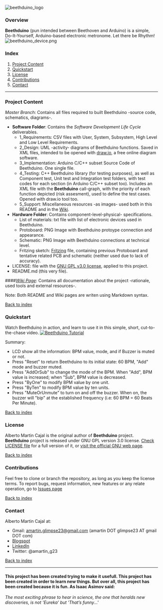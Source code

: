![beethduino_logo](https://github.com/amcajal/beethduino/blob/master/software/5_support/readme_beethduino_logo.png)

### Overview

**Beethduino** (pun intended between Beethoven and Arduino) is a simple, Do-It-Yourself, Arduino-based electronic metronome. Let there be Rhythm!
![beethduino_device.png](https://github.com/amcajal/beethduino/blob/master/software/5_support/beethduino_device.png)

### Index
1. [Project Content](#project-content)
2. [Quickstart](#quickstart)
3. [License](#license)
4. [Contributions](#contributions)
5. [Contact](#contact)

---

### Project Content

*Master Branch*: Contains all files required to built Beethduino -source code, schematics, diagrams-.
- **Software Folder**: Contains the *Software Development Life Cycle* deliverables.
	- 1_Requirements: CSV files with User, System, Subsystem, High Level and Low Level Requirements.
	- 2_Design: UML -activity- diagrams of Beethduino functions. Saved in XML files, intended to be opened with [draw.io](https://www.draw.io/), a free online diagram software.
	- 3_Implementation: Arduino C/C++ subset Source Code of Beethduino. One single file.
	- 4_Testing: C++ Beethduino library (for testing purposes), as well as Component test, Unit test and Integration test folders, with test codes for each section (in Arduino C/C++ subset too).
                 Includes an XML file with the **Beethduino** call-graph, with the priority of each function depicted (risk assesment), used to define the test cases. Opened with draw.io tool too.
	- 5_Support: Miscellaneous resources -as images- used both in this README and in the [Wiki](https://github.com/amcajal/beethduino/wiki).
- **Hardware Folder**: Contains component-level-physical- specifications.
	- List of materials: txt file with list of electronic devices used in Beethduino.
	- Protoboard: PNG Image with Beethduino protoype connection and appearance.
	- Schematic: PNG Image with Beethduino connections at technical level.
	- Fritzing sketch: [Fritzing](http://fritzing.org/home/) file, containing previous Protoboard and tentative related PCB and schematic (neither used due to lack of accuracy).
- LICENSE: file with the [GNU GPL v3.0 license](https://www.gnu.org/licenses/gpl-3.0.html), applied to this project.
- README.md (this very file).

####*[Wiki Page](https://github.com/amcajal/beethduino/wiki)*: Contains all documentation about the project -rationale, used tools and external resources-.

Note: Both README and Wiki pages are writen using Markdown syntax.

[Back to index](#index)


### Quickstart

Watch Beethduino in action, and learn to use it in this simple, short, cut-to-the-chase video.
[![Beethduino Tutorial](http://img.youtube.com/vi/TdTyggPhVdc/0.jpg)](http://www.youtube.com/watch?v=TdTyggPhVdc)

Summary:
- LCD show all the information: BPM value, mode, and if Buzzer is muted or not.
- Press "Reset" to return Beethduino to its initial state: 60 BPM, "Add" mode and buzzer muted.
- Press "AddOrSub" to change the mode of the BPM. When "Add", BPM value is increased; when "Sub", BPM value is decreased.
- Press "ByOne" to modify BPM value by one unit.
- Press "ByTen" to modify BPM value by ten units.
- Press "MuteOrUnmute" to turn on and off the buzzer. When on, the buzzer will "bip" at the established frequency (i.e: 60 BPM = 60 Beats Per Minute).


[Back to index](#index)


### License

Alberto Martin Cajal is the original author of **Beethduino** project.
**Beethduino** project is released under GNU GPL version 3.0 license. [Check LICENSE file](https://github.com/amcajal/beethduino/blob/master/LICENSE) for a full version of it, or [visit the official GNU web page](https://www.gnu.org/licenses/gpl-3.0.html).

[Back to index](#index)



### Contributions

Feel free to clone or branch the repository, as long as you keep the license terms.
To report bugs, request information, new features or any relate operation, go to [Issues page](https://github.com/amcajal/beethduino/issues) 

[Back to index](#index)


### Contact
Alberto Martin Cajal at:
 
- Gmail: amartin.glimpse23@gmail.com (amartin DOT glimpse23 AT gmail DOT com)
- [Blogspot](http://glimpse-23.blogspot.com.es/)
- [LinkedIn](https://es.linkedin.com/in/alberto-martin-cajal-b0a63379)
- Twitter: @amartin_g23

[Back to index](#index)

---

#### This project has been created trying to make it usefull. This project has been created in order to learn new things. But over all, this project has been created because it is fun. As Isaac Asimov said:

*The most exciting phrase to hear in science, the one that heralds new discoveries, is not 'Eureka' but 'That’s funny...'*

